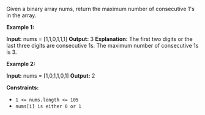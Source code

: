 Given a binary array nums, return the maximum number of consecutive 1's in the array.

**Example 1:**

**Input:** nums = [1,1,0,1,1,1]
**Output:** 3
**Explanation:** The first two digits or the last three digits are consecutive 1s. 
The maximum number of consecutive 1s is 3.

**Example 2:**

**Input:** nums = [1,0,1,1,0,1]
**Output:** 2


**Constraints:**

- `1 <= nums.length <= 105`
- `nums[i] is either 0 or 1`
